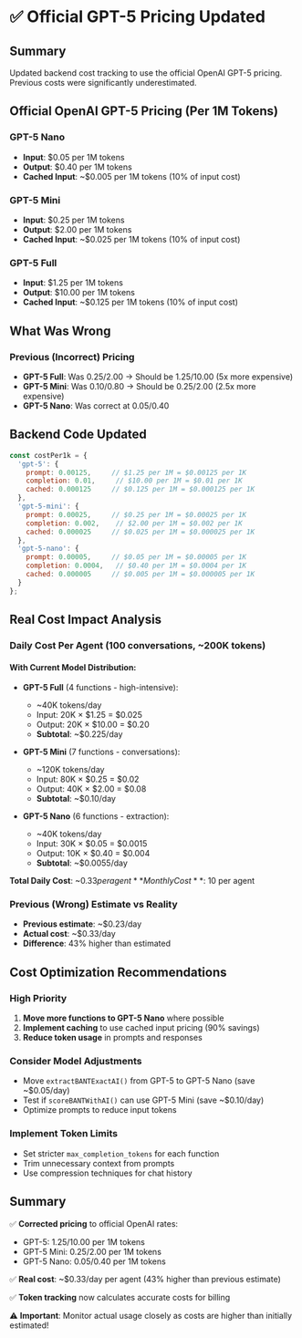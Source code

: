 # ✅ Official GPT-5 Pricing Updated

## Summary
Updated backend cost tracking to use the official OpenAI GPT-5 pricing. Previous costs were significantly underestimated.

## Official OpenAI GPT-5 Pricing (Per 1M Tokens)

### GPT-5 Nano
- **Input**: $0.05 per 1M tokens
- **Output**: $0.40 per 1M tokens
- **Cached Input**: ~$0.005 per 1M tokens (10% of input cost)

### GPT-5 Mini
- **Input**: $0.25 per 1M tokens
- **Output**: $2.00 per 1M tokens
- **Cached Input**: ~$0.025 per 1M tokens (10% of input cost)

### GPT-5 Full
- **Input**: $1.25 per 1M tokens
- **Output**: $10.00 per 1M tokens
- **Cached Input**: ~$0.125 per 1M tokens (10% of input cost)

## What Was Wrong

### Previous (Incorrect) Pricing
- **GPT-5 Full**: Was $0.25/$2.00 → Should be $1.25/$10.00 (5x more expensive)
- **GPT-5 Mini**: Was $0.10/$0.80 → Should be $0.25/$2.00 (2.5x more expensive)
- **GPT-5 Nano**: Was correct at $0.05/$0.40

## Backend Code Updated

```javascript
const costPer1k = {
  'gpt-5': { 
    prompt: 0.00125,     // $1.25 per 1M = $0.00125 per 1K
    completion: 0.01,     // $10.00 per 1M = $0.01 per 1K
    cached: 0.000125     // $0.125 per 1M = $0.000125 per 1K
  },
  'gpt-5-mini': { 
    prompt: 0.00025,     // $0.25 per 1M = $0.00025 per 1K
    completion: 0.002,    // $2.00 per 1M = $0.002 per 1K
    cached: 0.000025     // $0.025 per 1M = $0.000025 per 1K
  },
  'gpt-5-nano': { 
    prompt: 0.00005,     // $0.05 per 1M = $0.00005 per 1K
    completion: 0.0004,   // $0.40 per 1M = $0.0004 per 1K
    cached: 0.000005     // $0.005 per 1M = $0.000005 per 1K
  }
};
```

## Real Cost Impact Analysis

### Daily Cost Per Agent (100 conversations, ~200K tokens)

#### With Current Model Distribution:
- **GPT-5 Full** (4 functions - high-intensive):
  - ~40K tokens/day
  - Input: 20K × $1.25 = $0.025
  - Output: 20K × $10.00 = $0.20
  - **Subtotal**: ~$0.225/day

- **GPT-5 Mini** (7 functions - conversations):
  - ~120K tokens/day
  - Input: 80K × $0.25 = $0.02
  - Output: 40K × $2.00 = $0.08
  - **Subtotal**: ~$0.10/day

- **GPT-5 Nano** (6 functions - extraction):
  - ~40K tokens/day
  - Input: 30K × $0.05 = $0.0015
  - Output: 10K × $0.40 = $0.004
  - **Subtotal**: ~$0.0055/day

**Total Daily Cost**: ~$0.33 per agent
**Monthly Cost**: ~$10 per agent

### Previous (Wrong) Estimate vs Reality
- **Previous estimate**: ~$0.23/day
- **Actual cost**: ~$0.33/day
- **Difference**: 43% higher than estimated

## Cost Optimization Recommendations

### High Priority
1. **Move more functions to GPT-5 Nano** where possible
2. **Implement caching** to use cached input pricing (90% savings)
3. **Reduce token usage** in prompts and responses

### Consider Model Adjustments
- Move `extractBANTExactAI()` from GPT-5 to GPT-5 Nano (save ~$0.05/day)
- Test if `scoreBANTWithAI()` can use GPT-5 Mini (save ~$0.10/day)
- Optimize prompts to reduce input tokens

### Implement Token Limits
- Set stricter `max_completion_tokens` for each function
- Trim unnecessary context from prompts
- Use compression techniques for chat history

## Summary

✅ **Corrected pricing** to official OpenAI rates:
- GPT-5: $1.25/$10.00 per 1M tokens
- GPT-5 Mini: $0.25/$2.00 per 1M tokens  
- GPT-5 Nano: $0.05/$0.40 per 1M tokens

✅ **Real cost**: ~$0.33/day per agent (43% higher than previous estimate)

✅ **Token tracking** now calculates accurate costs for billing

⚠️ **Important**: Monitor actual usage closely as costs are higher than initially estimated!